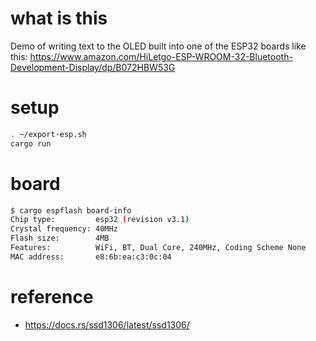 # what is this

Demo of writing text to the OLED built into one of the ESP32 boards like this: https://www.amazon.com/HiLetgo-ESP-WROOM-32-Bluetooth-Development-Display/dp/B072HBW53G

# setup

```sh
. ~/export-esp.sh
cargo run
```

# board

```sh
$ cargo espflash board-info
Chip type:         esp32 (revision v3.1)
Crystal frequency: 40MHz
Flash size:        4MB
Features:          WiFi, BT, Dual Core, 240MHz, Coding Scheme None
MAC address:       e8:6b:ea:c3:0c:04
```

# reference

- https://docs.rs/ssd1306/latest/ssd1306/
